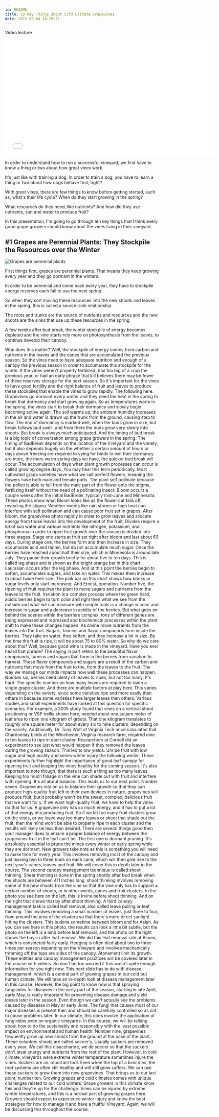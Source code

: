 ```yaml
---
id: README
title: 10 Key Things about Cold Climate Grapevines
date: 2022-09-04 14:25:21
---
```


Video lecture

<p><iframe width="687" height="380" src="//ok.ru/videoembed/4021108017899" title="10 Things about Cold Climate Grapevines" frameborder="0" allow="accelerometer; clipboard-write; encrypted-media; gyroscope; picture-in-picture" allowFullScreen={true}></iframe></p>

In order to understand how to run a successful vineyard, we first have to know a thing or two about how great vines work.

It's just like with training a dog. In order to train a dog, you have to learn a thing or two about how dogs behave first, right?

With great vines, there are few things to know before getting started, such as, what's their life cycle? When do they start growing in the spring?

What resources do they need, like nutrients? And how did they use nutrients, sun and water to produce fruit?

In this presentation, I'm going to go through ten key things that I think every good grape growers should know about the vines living in their vineyard.

## #1 Grapes are Perennial Plants: They Stockpile the Resources over the Winter

![Grapes are perennial plants](grapes-perennial-plants.png 'Grapes are perennial plants')

First things first, grapes are perennial plants. That means they keep growing every year and they go dormant in the winters.

In order to be perennial and come back every year, they have to stockpile energy reserves each fall to use the next spring.

So when they sort moving these resources into the new shoots and leaves in the spring, this is called a source-sink relationship.

The roots and trunks are the source of nutrients and resources and the new shoots are the sinks that use up these resources in the spring.

A few weeks after bud break, the winter stockpile of energy becomes depleted and the vine starts rely more on photosynthesis from the leaves, to continue develop their canopy.

Why does this matter? Well, the stockpile of energy comes from carbon and nutrients in the leaves and the canes that are accumulated the previous season. So the vines need to have adequate nutrition and enough of a canopy the previous season in order to accumulate this stockpile for the winter. If the vines weren't properly fertilized, had too big of a crop the previous year, or had an early phrase that kill believes there may be fewer of these reserves storage for the next season. So it's important for the vines to have good fertility and the right balance of fruit and leaves to produce these stockpiles that enable the vines to grow rapidly. The following here. Grapevines go dormant every winter and they need the heat in the spring to break that dormancy and start growing again. So as temperatures warm in the spring, the vines start to break their dormancy and slowly begin becoming active again. The soil warms up, the ambient humidity increases in the air and water is drawn up the trunk from the ground, causing step to flow. The end of dormancy is marked well, when the buds grow in size, but break follows bud swell, and from there the buds grow very slowly into shoots. But break is always much anticipated. And the timing of bud break is a big topic of conversation among grape growers in the spring. The timing of BadBreak depends on the location of the Vineyard and the variety, but it also depends hugely on the whether a certain amount of hours or days above freezing are required to vying for binds to exit their dormancy are more, the more warm spring days we have, the quicker bud break will occur. The accumulation of days when plant growth processes can occur is called growing degree days. You may hear this term periodically. Most cultivated grape varieties have what we call perfect flowers, meaning the flowers have both male and female parts. The plant self pollinate because the pollen is able to fall from the male part of the flower onto the stigma, fertilizing itself without the need of a pollinating insect. Bloom occurs a couple weeks after the initial BadBreak, typically mid-June and Minnesota. These photos show what Bloom looks like as the flower cat falls off, revealing the stigma. Weather events like rain storms or high heat can interfere with self pollination and can cause poor fruit set in grapes. After bloom, the grapevines photo rapidly in order to grow leaves and allocate energy from those leaves into the development of the fruit. Divides require a lot of sun water and various nutrients like nitrogen, potassium, and phosphorus in order to ripen fruit growth over the season is divided into three stages. Stage one starts at fruit set right after bloom and last about 60 days. During stage one, the berries form and then increase in size. They accumulate acid and tannin, but do not accumulate much sugar. Once the berries have reached about half their size, which in Minnesota is around late July. They pause their growth briefly for about five to ten days. This is called lag phase and is shown as the bright orange bar in this chart. Laurasian occurs after the leg phase. And at this point the berries begin to soften, accumulates sugars, and take on water. This makes them increase to about twice their size. The pink bar on this chart shows how bricks or sugar levels only start increasing. And Ernest, operation. Number five, the ripening of fruit requires the plant to move sugars and nutrients from the leaves to the fruit. Variation is a complex process where the green hard, acidic berries begin to turn color and right then what we see from the outside and what we can measure with simple tools is a change in color and increase in sugar and a decrease in acidity of the berries. But what goes on behind the scenes within the barriers complex, tons of different genes are being expressed and repressed and biochemical processes within the plant shift to make these changes happen. As divine move nutrients from the leaves into the fruit. Sugars, tannins and flavor compounds form inside the berries. They take on water, they soften, and they increase a lot in size. By the time the fruit is ripe, it will be about 75 to 80% water. So why do we care about this? Well, because good wine is made in the vineyard. Have you ever heard that phrase? The saying in part refers to the beautiful flavor compounds, tannins and sugars that form in the berries from variation to harvest. These flavor compounds and sugars are a result of the carbon and nutrients that move from the fruit to the, from the leaves to the fruit. The way we manage our minds impacts how well these processes can happen. Number six, berries need plenty of leaves to ripen, but not too many. It's hard. The specific number on how many leaves are required to ripen a single grape cluster. And there are multiple factors at play here. This varies depending on the variety, since some varieties ripe and more easily than others in because some varieties have larger leaves than others. Various studies and small experiments have looked at this question for specific scenarios. For example, a 2005 study found that vines on a vertical shoot positioning or VSP trellis shown here, needed about one square meter of leaf area to ripen one kilogram of greats. That one kilogram translates to roughly one square meter for about every six to nine clusters, depending on the variety. Additionally, Dr. Tony Wolf at Virginia Tech once calculated that Chardonnay binds at the Winchester, Virginia research farm, required nine to ten leaves to ripe in each cluster. Researchers at Cornell did an experiment to see just what would happen if they removed the leaves during the growing season. This led to low yields. Unripe fruit with low sugar and high acidity and series winter injury the following winter. These experiments further highlight the importance of good leaf canopy for ripening fruit and keeping the vines healthy for the coming season. It's also important to note though, that there is such a thing as too many leaves. Keeping too much foliage on the vine can shade out with fruit and interfere with ripening. It's all about balance. This leads us to our next point. Number seven. Grapevines rely on us to balance their growth so that they can produce high-quality fruit left to their own devices in nature, grapevines will produce fruit, but it probably won't be the sweet, complex, delicious fruit that we want for y. If we want high-quality fruit, we have to help the vines do that for us. A grapevine only has so much energy, and it has to put a lot of that energy into producing fruit. So if we let too many fruit clusters grow on the vines, or we leave way too many leaves or shoot that shade out the fruit, then the mind won't be able to properly ripe in each cluster and the results will likely be less than desired. There are several things good then your manager does to ensure a proper balance of energy between the grapevines fruit in the leaf can't be. The first one is dormant pruning. It's absolutely essential to prune the mines every winter or early spring while they are dormant. New growers take note as this is something you will need to make time for every year. This involves removing most of the canopy and just leaving two to three buds on each cane, which will then give rise to the next year's canes, leaves and fruit. We will cover this in depth later in the course. The second canopy management technique is called shoot thinning. Shear thinning is done in the spring shortly after bud break when the shoots are between 411 inches long, shoot thinning involves removing some of the new shoots from the vine so that the vine only has to support a certain number of shoots, or in other words, canes and fruit clusters. In the photo you see here on the left, this is Irvine before shoot thinning. And on the right that shows that by after shoot thinning. A third canopy management task is called leaf removal, also called leave pulling or leaf thinning. This involves removing a small number of leaves, just three to four, from around the area of the clusters so that there's more direct sunlight hitting the clusters. This is done sometime between bloom and for Asian. As you can see here in this photo, the results can look a little bit subtle, but the photo on the left is a bind before leaf removal, and the photo on the right shows the buy-in after leaf removal. We did this leaf removal rate at Bloom, which is considered fairly early. Hedging is often died about two to three times per season depending on the Vineyard and involves mechanically trimming off the tops are sides of the canopy. Atonement limit its growth. These entities and canopy management practices will be covered later in the course with videos. So don't be too worried if this wasn't quite enough information for you right now. This next slide has to do with disease management, which is a central part of growing grapes in our cold but human climate. We will take an in-depth look at disease management later in this course. However, the big point to know now is that spraying fungicides for diseases in the early part of the season, starting in late April, early May, is really important for preventing disease damage and yield losses later in the season. Even though we can't actually see the problems caused by diseases in May or early June. The fungi that causes most of our major diseases is present then and should be carefully controlled so as not to cause problems later. In our climate, this does involve the application of fungicides even on organic vineyards. In this course, we will be talking about how to do the sustainably and responsibly with the least possible impact on environmental and human health. Number nine, grapevines frequently grow up new shoots from the ground at the base of the plant. These volunteer shoots are called soccer's. Usually suckers are removed every year. We call this disaccharide, we de soccer so that the suckers don't steal energy and nutrients from the rest of the plant. However, in cold climate, vineyards were extreme winter temperature sometimes injure the vines. Suckers are an important tool. Even when the top of a bind dies, the root systems are often still healthy and will still grow suffers. We can use these suckers to grow them into new grapevines. That brings us to our last point, number ten. Growing grapes and cold climates comes with unique challenges related to our cold winters. Grape growers in this climate know this and they're up for the challenge. Vines can be injured by extreme winter temperatures, and this is a normal part of growing grapes here. Growers should expect to experience winter injury and know the best strategies for how to manage it and have a fruitful Vineyard. Again, we will be discussing this throughout the course.

